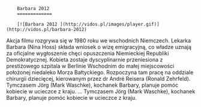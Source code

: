 
        Barbara 2012 
        =============
        
        [![Barbara 2012 ](http://vidos.pl/images/player.gif)](http://vidos.pl/barbara-2012)
        
        
 Akcja filmu rozgrywa się w 1980 roku we wschodnich Niemczech. Lekarka Barbara (Nina Hoss) składa wniosek o wizę emigracyjną, co władze uznają za oficjalne wygłoszenie chęci opuszczenia Niemieckiej Republiki Demokratycznej. Kobieta zostaje dyscyplinarnie przeniesiona z prestiżowego szpitala w Berlinie Wschodnim do małej miejscowości położonej niedaleko Morza Bałtyckiego. Rozpoczyna tam pracę na oddziale chirurgii dziecięcej, kierowanym przez dr André Reisera (Ronald Zehrfeld). Tymczasem Jörg (Mark Waschke), kochanek Barbary, planuje pomóc kobiecie w ucieczce z kraju.  ... Tymczasem Jörg (Mark Waschke), kochanek Barbary, planuje pomóc kobiecie w ucieczce z kraju.
    